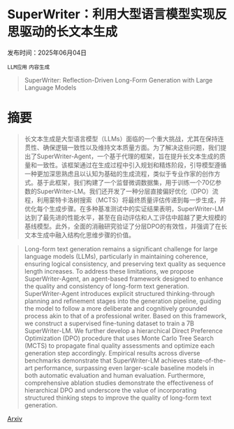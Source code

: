 # SuperWriter：利用大型语言模型实现反思驱动的长文本生成

发布时间：2025年06月04日

`LLM应用` `内容生成`

> SuperWriter: Reflection-Driven Long-Form Generation with Large Language Models

# 摘要

> 长文本生成是大型语言模型（LLMs）面临的一个重大挑战，尤其在保持连贯性、确保逻辑一致性以及维持文本质量方面。为了解决这些问题，我们提出了SuperWriter-Agent，一个基于代理的框架，旨在提升长文本生成的质量和一致性。该框架通过在生成过程中引入规划和精炼阶段，引导模型遵循一种更加深思熟虑且以认知为基础的生成流程，类似于专业作家的创作方式。基于此框架，我们构建了一个监督微调数据集，用于训练一个70亿参数的SuperWriter-LM。我们还开发了一种分层直接偏好优化（DPO）流程，利用蒙特卡洛树搜索（MCTS）将最终质量评估传递到每一步生成，并优化每个生成步骤。在多种基准测试中的实证结果表明，SuperWriter-LM达到了最先进的性能水平，甚至在自动评估和人工评估中超越了更大规模的基线模型。此外，全面的消融研究验证了分层DPO的有效性，并强调了在长文本生成中融入结构化思维步骤的价值。

> Long-form text generation remains a significant challenge for large language models (LLMs), particularly in maintaining coherence, ensuring logical consistency, and preserving text quality as sequence length increases. To address these limitations, we propose SuperWriter-Agent, an agent-based framework designed to enhance the quality and consistency of long-form text generation. SuperWriter-Agent introduces explicit structured thinking-through planning and refinement stages into the generation pipeline, guiding the model to follow a more deliberate and cognitively grounded process akin to that of a professional writer. Based on this framework, we construct a supervised fine-tuning dataset to train a 7B SuperWriter-LM. We further develop a hierarchical Direct Preference Optimization (DPO) procedure that uses Monte Carlo Tree Search (MCTS) to propagate final quality assessments and optimize each generation step accordingly. Empirical results across diverse benchmarks demonstrate that SuperWriter-LM achieves state-of-the-art performance, surpassing even larger-scale baseline models in both automatic evaluation and human evaluation. Furthermore, comprehensive ablation studies demonstrate the effectiveness of hierarchical DPO and underscore the value of incorporating structured thinking steps to improve the quality of long-form text generation.

[Arxiv](https://arxiv.org/abs/2506.04180)